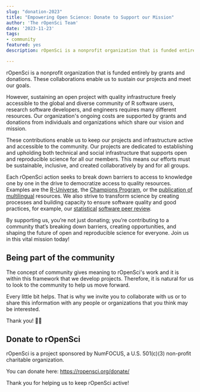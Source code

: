 ```yaml
---
slug: "donation-2023"
title: "Empowering Open Science: Donate to Support our Mission"
author: 'The rOpenSci Team'
date: '2023-11-23'
tags:
- community
featured: yes
description: rOpenSci is a nonprofit organization that is funded entirely by grants and donations. These collaborations enable us to sustain our projects and meet our goals.

---
```


rOpenSci is a nonprofit organization that is funded entirely by grants and donations. These collaborations enable us to sustain our projects and meet our goals.

However, sustaining an open project with quality infrastructure freely accessible to the global and diverse community of R software users, research software developers, and engineers requires many different resources. Our organization's ongoing costs are supported by grants and donations from individuals and organizations which share our vision and mission.

These contributions enable us to keep our projects and infrastructure active and accessible to the community. Our projects are dedicated to establishing and upholding both technical and social infrastructure that supports open and reproducible science for all our members. This means our efforts must be sustainable, inclusive, and created collaboratively by and for all groups.

Each rOpenSci action seeks to break down barriers to access to knowledge one by one in the drive to democratize access to quality resources. Examples are the [R-Universe](/r-universe/), the [Champions Program](/champions/), or the [publication of multilingual](/multilingual-publishing/) resources. We also strive to transform science by creating processes and building capacity to ensure software quality and good practices, for example, our [statistical](/stat-software-review/) [software peer review](/software-review/). 

By supporting us, you’re not just donating; you’re contributing to a community that’s breaking down barriers, creating opportunities, and shaping the future of open and reproducible science for everyone. Join us in this vital mission today!

## Being part of the community

The concept of community gives meaning to rOpenSci's work and it is within this framework that we develop projects. Therefore, it is natural for us to look to the community to help us move forward.

Every little bit helps. That is why we invite you to collaborate with us or to share this information with any people or organizations that you think may be interested.

Thank you! 🙏🏼 

## Donate to rOpenSci 

rOpenSci is a project sponsored by NumFOCUS, a U.S. 501(c)(3) non-profit charitable organization.  

You can donate here: https://ropensci.org/donate/

Thank you for helping us to keep rOpenSci active!
